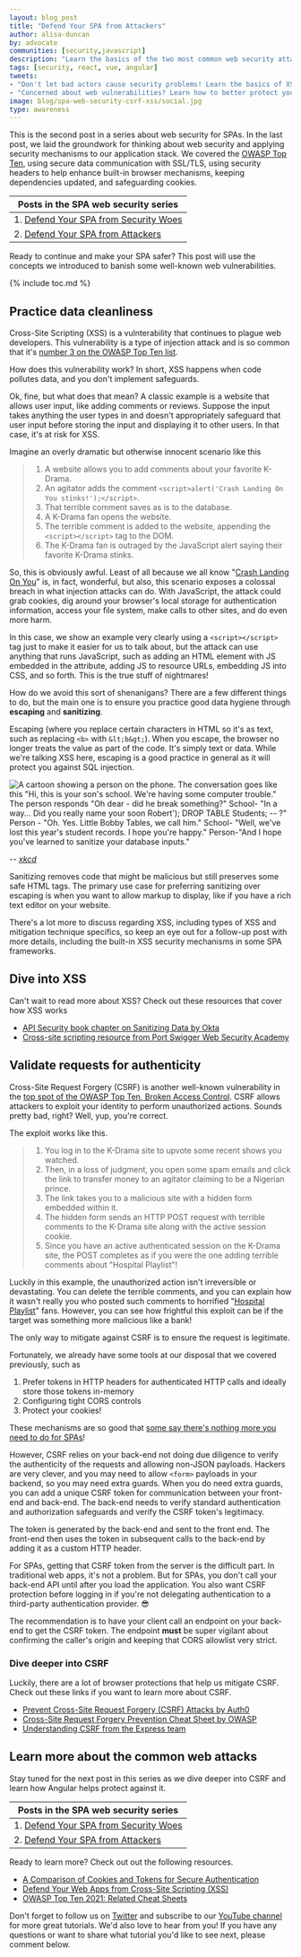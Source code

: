 ```yaml
---
layout: blog_post
title: "Defend Your SPA from Attackers"
author: alisa-duncan
by: advocate
communities: [security,javascript]
description: "Learn the basics of the two most common web security attacks and the ways to mitigate those attacks to your Single Page Applications."
tags: [security, react, vue, angular]
tweets:
- "Don't let bad actors cause security problems! Learn the basics of XSS and CSRF web attacks, and how to keep your SPA safe!"
- "Concerned about web vulnerabilities? Learn how to better protect your SPA from injection attacks and cookie theft! 💉🍪"
image: blog/spa-web-security-csrf-xss/social.jpg
type: awareness
---
```


This is the second post in a series about web security for SPAs. In the last post, we laid the groundwork for thinking about web security and applying security mechanisms to our application stack. We covered the [OWASP Top Ten](https://owasp.org/Top10/), using secure data communication with SSL/TLS, using security headers to help enhance built-in browser mechanisms, keeping dependencies updated, and safeguarding cookies.

|Posts in the SPA web security series|
| --- |
| 1. [Defend Your SPA from Security Woes](/blog/2022/07/06/spa-web-security) |
| 2. [Defend Your SPA from Attackers](/blog/2022/07/xx/spa-web-securty-csrf-xss) |

 Ready to continue and make your SPA safer? This post will use the concepts we introduced to banish some well-known web vulnerabilities.

 {% include toc.md %}

## Practice data cleanliness
Cross-Site Scripting (XSS) is a vulnterability that continues to plague web developers. This vulnerability is a type of injection attack and is so common that it's [number 3 on the OWASP Top Ten list](https://owasp.org/Top10/A03_2021-Injection/). 

How does this vulnerability work? In short, XSS happens when code pollutes data, and you don't implement safeguards. 

Ok, fine, but what does that mean? A classic example is a website that allows user input, like adding comments or reviews. Suppose the input takes anything the user types in and doesn't appropriately safeguard that user input before storing the input and displaying it to other users. In that case, it's at risk for XSS. 

Imagine an overly dramatic but otherwise innocent scenario like this
>1. A website allows you to add comments about your favorite K-Drama.
>2. An agitator adds the comment `<script>alert('Crash Landing On You stinks!');</script>`.
>3. That terrible comment saves as is to the database.
>4. A K-Drama fan opens the website.
>5. The terrible comment is added to the website, appending the `<script></script>` tag to the DOM.
>6. The K-Drama fan is outraged by the JavaScript alert saying their favorite K-Drama stinks.

So, this is obviously awful. Least of all because we all know "[Crash Landing On You](https://www.imdb.com/title/tt10850932/)" is, in fact, wonderful, but also, this scenario exposes a colossal breach in what injection attacks can do. With JavaScript, the attack could grab cookies, dig around your browser's local storage for authentication information, access your file system, make calls to other sites, and do even more harm.

In this case, we show an example very clearly using a `<script></script>` tag just to make it easier for us to talk about, but the attack can use anything that runs JavaScript, such as adding an HTML element with JS embedded in the attribute, adding JS to resource URLs, embedding JS into CSS, and so forth. This is the true stuff of nightmares!

How do we avoid this sort of shenanigans? There are a few different things to do, but the main one is to ensure you practice good data hygiene through **escaping** and **sanitizing**.

Escaping (where you replace certain characters in HTML so it's as text, such as replacing `<b>` with `&lt;b&gt;`). When you escape, the browser no longer treats the value as part of the code. It's simply text or data. While we're talking XSS here, escaping is a good practice in general as it will protect you against SQL injection.

![A cartoon showing a person on the phone. The conversation goes like this "Hi, this is your son's school. We're having some computer trouble." The person responds "Oh dear - did he break something?" School- "In a way... Did you really name your soon Robert'); DROP TABLE Students; -- ?" Person - "Oh. Yes. Little Bobby Tables, we call him." School- "Well, we've lost this year's student records. I hope you're happy." Person-"And I hope you've learned to sanitize your database inputs."](https://imgs.xkcd.com/comics/exploits_of_a_mom.png)

-- <cite>[xkcd](https://xkcd.com/327/)</cite>

Sanitizing removes code that might be malicious but still preserves some safe HTML tags. The primary use case for preferring sanitizing over escaping is when you want to allow markup to display, like if you have a rich text editor on your website.

There's a lot more to discuss regarding XSS, including types of XSS and mitigation technique specifics, so keep an eye out for a follow-up post with more details, including the built-in XSS security mechanisms in some SPA frameworks.

## Dive into XSS
Can't wait to read more about XSS? Check out these resources that cover how XSS works
* [API Security book chapter on Sanitizing Data by Okta](https://developer.okta.com/books/api-security/sanitizing/)
* [Cross-site scripting resource from Port Swigger Web Security Academy](https://portswigger.net/web-security/cross-site-scripting)

## Validate requests for authenticity
Cross-Site Request Forgery (CSRF) is another well-known vulnerability in the [top spot of the OWASP Top Ten, Broken Access Control](https://owasp.org/Top10/A01_2021-Broken_Access_Control/). CSRF allows attackers to exploit your identity to perform unauthorized actions. Sounds pretty bad, right? Well, yup, you're correct.

The exploit works like this.

>1. You log in to the K-Drama site to upvote some recent shows you watched.
>2. Then, in a loss of judgment, you open some spam emails and click the link to transfer money to an agitator claiming to be a Nigerian prince.
>3. The link takes you to a malicious site with a hidden form embedded within it.
>4. The hidden form sends an HTTP POST request with terrible comments to the K-Drama site along with the active session cookie. 
>5. Since you have an active authenticated session on the K-Drama site, the POST completes as if you were the one adding terrible comments about "Hospital Playlist"!

Luckily in this example, the unauthorized action isn't irreversible or devastating. You can delete the terrible comments, and you can explain how it wasn't really you who posted such comments to horrified "[Hospital Playlist](https://www.imdb.com/title/tt11769304/)" fans. However, you can see how frightful this exploit can be if the target was something more malicious like a bank!

The only way to mitigate against CSRF is to ensure the request is legitimate.

Fortunately, we already have some tools at our disposal that we covered previously, such as
1. Prefer tokens in HTTP headers for authenticated HTTP calls and ideally store those tokens in-memory
2. Configuring tight CORS controls
3. Protect your cookies!

These mechanisms are so good that [some say there's nothing more you need to do for SPAs](https://scotthelme.co.uk/csrf-is-dead/)! 

However, CSRF relies on your back-end not doing due diligence to verify the authenticity of the requests and allowing non-JSON payloads. Hackers are very clever, and you may need to allow `<form>` payloads in your backend, so you may need extra guards. When you do need extra guards, you can add a unique CSRF token for communication between your front-end and back-end. The back-end needs to verify standard authentication and authorization safeguards and verify the CSRF token's legitimacy. 

The token is generated by the back-end and sent to the front end. The front-end then uses the token in subsequent calls to the back-end by adding it as a custom HTTP header.

For SPAs, getting that CSRF token from the server is the difficult part. In traditional web apps, it's not a problem. But for SPAs, you don't call your back-end API until after you load the application. You also want CSRF protection before logging in if you're not delegating authentication to a third-party authentication provider. 😎

The recommendation is to have your client call an endpoint on your back-end to get the CSRF token. The endpoint **must** be super vigilant about confirming the caller's origin and keeping that CORS allowlist very strict.

### Dive deeper into CSRF
Luckily, there are a lot of browser protections that help us mitigate CSRF. Check out these links if you want to learn more about CSRF.
* [Prevent Cross-Site Request Forgery (CSRF) Attacks by Auth0](https://auth0.com/blog/cross-site-request-forgery-csrf/)
* [Cross-Site Request Forgery Prevention Cheat Sheet by OWASP](https://cheatsheetseries.owasp.org/cheatsheets/Cross-Site_Request_Forgery_Prevention_Cheat_Sheet.html)
* [Understanding CSRF from the Express team](https://github.com/pillarjs/understanding-csrf)

## Learn more about the common web attacks
Stay tuned for the next post in this series as we dive deeper into CSRF and learn how Angular helps protect against it.

|Posts in the SPA web security series|
| --- |
| 1. [Defend Your SPA from Security Woes](/blog/2022/07/06/spa-web-security) |
| 2. [Defend Your SPA from Attackers](/blog/2022/07/xx/spa-web-securty-csrf-xss) |

Ready to learn more? Check out out the following resources.
* [A Comparison of Cookies and Tokens for Secure Authentication](/blog/2022/02/08/cookies-vs-tokens)
* [Defend Your Web Apps from Cross-Site Scripting (XSS)](https://auth0.com/blog/cross-site-scripting-xss/)
* [OWASP Top Ten 2021: Related Cheat Sheets](https://cheatsheetseries.owasp.org/IndexTopTen.html)


Don't forget to follow us on [Twitter](https://twitter.com/oktadev) and subscribe to our [YouTube channel](https://www.youtube.com/c/OktaDev/) for more great tutorials. We'd also love to hear from you! If you have any questions or want to share what tutorial you'd like to see next, please comment below.